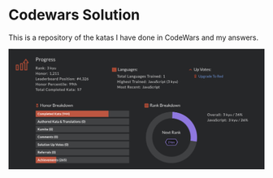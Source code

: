 # Codewars Solution

This is a repository of the katas I have done in CodeWars and my answers.

![Alt text](./profile.png?raw=true "Codewars Profile")
